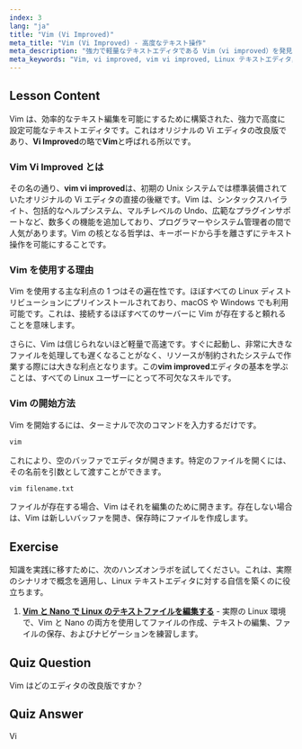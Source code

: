 ```yaml
---
index: 3
lang: "ja"
title: "Vim (Vi Improved)"
meta_title: "Vim (Vi Improved) - 高度なテキスト操作"
meta_description: "強力で軽量なテキストエディタである Vim（vi improved）を発見しましょう。このレッスンでは、ほとんどの Linux システムにプリインストールされている Vim の基本を紹介します。"
meta_keywords: "Vim, vi improved, vim vi improved, Linux テキストエディタ，Vim チュートリアル，Vi エディタ，vim improved, Linux コマンド"
---
```


## Lesson Content

Vim は、効率的なテキスト編集を可能にするために構築された、強力で高度に設定可能なテキストエディタです。これはオリジナルの Vi エディタの改良版であり、**Vi Improved**の略で**Vim**と呼ばれる所以です。

### Vim Vi Improved とは

その名の通り、**vim vi improved**は、初期の Unix システムでは標準装備されていたオリジナルの Vi エディタの直接の後継です。Vim は、シンタックスハイライト、包括的なヘルプシステム、マルチレベルの Undo、広範なプラグインサポートなど、数多くの機能を追加しており、プログラマーやシステム管理者の間で人気があります。Vim の核となる哲学は、キーボードから手を離さずにテキスト操作を可能にすることです。

### Vim を使用する理由

Vim を使用する主な利点の 1 つはその遍在性です。ほぼすべての Linux ディストリビューションにプリインストールされており、macOS や Windows でも利用可能です。これは、接続するほぼすべてのサーバーに Vim が存在すると頼れることを意味します。

さらに、Vim は信じられないほど軽量で高速です。すぐに起動し、非常に大きなファイルを処理しても遅くなることがなく、リソースが制約されたシステムで作業する際には大きな利点となります。この**vim improved**エディタの基本を学ぶことは、すべての Linux ユーザーにとって不可欠なスキルです。

### Vim の開始方法

Vim を開始するには、ターミナルで次のコマンドを入力するだけです。

```bash
vim
```

これにより、空のバッファでエディタが開きます。特定のファイルを開くには、その名前を引数として渡すことができます。

```bash
vim filename.txt
```

ファイルが存在する場合、Vim はそれを編集のために開きます。存在しない場合は、Vim は新しいバッファを開き、保存時にファイルを作成します。

## Exercise

知識を実践に移すために、次のハンズオンラボを試してください。これは、実際のシナリオで概念を適用し、Linux テキストエディタに対する自信を築くのに役立ちます。

1. **[Vim と Nano で Linux のテキストファイルを編集する](https://labex.io/ja/labs/comptia-edit-text-files-in-linux-with-vim-and-nano-591076)** - 実際の Linux 環境で、Vim と Nano の両方を使用してファイルの作成、テキストの編集、ファイルの保存、およびナビゲーションを練習します。

## Quiz Question

Vim はどのエディタの改良版ですか？

## Quiz Answer

Vi
